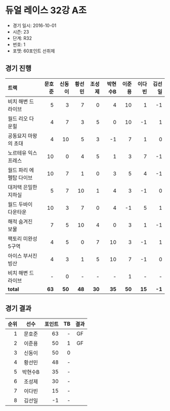 # 듀얼 레이스 32강 A조

- 경기 일시: 2016-10-01
- 시즌: 23
- 단계: R32
- 번호: 1
- 포맷: 60포인트 선취제





## 경기 진행

| 트랙 | 문호준 | 신동이 | 황선민 | 조성제 | 박현수B | 이준용 | 이다빈 | 김선일 |
|:---|---:|---:|---:|---:|---:|---:|---:|---:|
| 비치 해변 드라이브 | 5 | 3 | 7 | 0 | 4 | 10 | 1 | -1 |
| 월드 리오 다운힐 | 4 | 7 | 3 | 5 | 0 | 10 | -1 | 1 |
| 공동묘지 마왕의 초대 | 4 | 10 | 5 | 3 | -1 | 7 | 1 | 0 |
| 노르테유 익스프레스 | 10 | 0 | 4 | 5 | 1 | 3 | 7 | -1 |
| 월드 파리 에펠탑 다이브 | 10 | 7 | 1 | 0 | 3 | 5 | 4 | -1 |
| 대저택 은밀한 지하실 | 5 | 7 | 10 | 1 | 4 | 3 | -1 | 0 |
| 월드 두바이 다운타운 | 10 | 3 | 7 | 0 | 4 | -1 | 5 | 1 |
| 해적 숨겨진 보물 | 7 | 5 | 10 | 4 | 0 | 3 | 1 | -1 |
| 팩토리 미완성 5구역 | 4 | 5 | 0 | 7 | 10 | 3 | -1 | 1 |
| 아이스 부서진 빙산 | 4 | 3 | 1 | 5 | 10 | 7 | -1 | 0 |
| 비치 해변 드라이브 | - | 0 | - | - | - | 1 | - | - |
| __total__ | __63__ | __50__ | __48__ | __30__ | __35__ | __50__ | __15__ | __-1__ |




## 경기 결과

| 순위 | 선수 | 포인트 | TB | 결과 |
|---:|:---:|---:|---:|:---:|
| 1 | 문호준 | 63 | - | GF |
| 2 | 이준용 | 50 | 1 | GF |
| 3 | 신동이 | 50 | 0 |  |
| 4 | 황선민 | 48 | - |  |
| 5 | 박현수B | 35 | - |  |
| 6 | 조성제 | 30 | - |  |
| 7 | 이다빈 | 15 | - |  |
| 8 | 김선일 | -1 | - |  |

